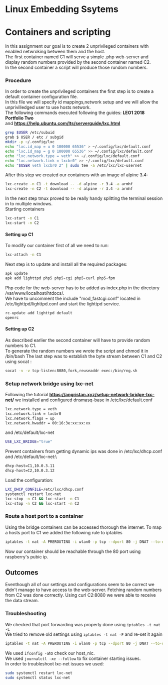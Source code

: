 # Linux Embedding Ssytems

# Containers and scripting

In this assignment our goal is to create 2 unprivileged containers with enabled netwroking between them and the host.\
The first container named C1 will serve a simple .php web-server and display random numbers provided by the second container named C2.\
In the second container a script will produce those rundom numbers.

### Procedure
In order to create the unprivileged containers the first step is to create a default container configuration file.\
In this file we will specify id mappings,network setup and we will allow the unprivilledged user to use hosts network.\
The following commands executed following the guides: **LEO1 2018 Portfolio Two**\
and **https://help.ubuntu.com/lts/serverguide/lxc.html**

```bash
grep $USER /etc/subuid
grab $ USER / etc / subgid
mkdir -p ~/.config/lxc
echo "lxc.id_map = u 0 100000 65536" > ~/.config/lxc/default.conf
echo "lxc.id_map = g 0 100000 65536" >> ~/.config/lxc/default.conf
echo "lxc.network.type = veth" >> ~/.config/lxc/default.conf
echo "lxc.network.link = lxcbr0" >> ~/.config/lxc/default.conf
echo "$USER veth lxcbr0 2" | sudo tee -a /etc/lxc/lxc-usernet
```
After this step we created our containers with an image of alpine 3.4:
```bash
lxc-create -n C1 -t download -- -d alpine -r 3.4 -a armhf
lxc-create -n C2 -t download -- -d alpine -r 3.4 -a armhf
```
In the next step tmux proved to be really handy splitting the terminal session in to multiple windows.\
Starting containers
```bash 
lxc-start -n C1
lxc-start -n C2
```
#### Setting up C1
To modify our container first of all we need to run:
```bash
lxc-attach -n C1
```
Next step is to update and install all the required packages: 
```bash
apk update
apk add lighttpd php5 php5-cgi php5-curl php5-fpm
```
Php code for the web-server has to be added as index.php in the directory /var/www/localhost/htdocs/.\
We have to uncomment the include "mod_fastcgi.conf" located in /etc/lighttpd/lighttpd.conf and start the lighttpd service.
```bash
rc-update add lighttpd default
openrc
```

#### Setting up C2
As described earlier the second container will have to provide random numbers to C1.\
To generate the random numbers we wrote the script and chmod it in /bin/bash
The last step was to establish the byte stream between C1 and C2 using socat :
```bash
socat -v -v tcp-listen:8080,fork,reuseaddr exec:/bin/rng.sh
```
### Setup network bridge using lxc-net
Following the tutorial **https://angristan.xyz/setup-network-bridge-lxc-net/** we installed and configured dnsmasq-base in /etc/lxc/default.conf
```bash
lxc.network.type = veth
lxc.network.link = lxcbr0
lxc.network.flags = up
lxc.network.hwaddr = 00:16:3e:xx:xx:xx
```
and /etc/default/lxc-net
```bash 
USE_LXC_BRIDGE="true"
```

Prevent containers from getting dynamic ips was done in /etc/lxc/dhcp.conf and /etc/default/lxc-net:\
```bash
dhcp-host=C1,10.0.3.11
dhcp-host=C2,10.0.3.12
```
Load the configuration:
```bash
LXC_DHCP_CONFILE=/etc/lxc/dhcp.conf
systemctl restart lxc-net
lxc-stop -n C1 && lxc-start -n C1
lxc-stop -n C2 && lxc-start -n C2
```
### Route a host port to a container
Using the bridge containers can be accessed thorough the internet.
To map a hosts port to C1 we added the following rule to iptables 
```bash
iptables -t nat -A PREROUTING -i wlan0 -p tcp --dport 80 -j DNAT --to-destination 10.0.3.11:80
```
Now our container should be reachable through the 80 port using raspberry's pubic ip.

## Outcomes
Eventhough all of our settings and configurations seem to be correct we didn't manage to have access to the web-server.
Fetching random numbers from C2 was done correctly. Using curl C2:8080 we were able to receive the data stream.

### Troubleshooting
We checked that port forwarding was properly done using ``` iptables -t nat -L ```\
We tried to remove old settings using ``` iptables -t nat -F ```
and re-set it again
```bash
iptables -t nat -A PREROUTING -i wlan0 -p tcp --dport 80 -j DNAT --to-destination 10.0.3.11:80
```
We used ```ifconfig -a```to check our host_nic.\
We used ```journalctl -xe --follow``` to fix container starting issues.\
In order to troubleshoot lxc-net issues we used:

```bash
sudo systemctl restart lxc-net
sudo systemctl status lxc-net
```






